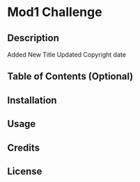 # Mod1 Challenge

## Description

Added New Title
Updated Copyright date

## Table of Contents (Optional)

## Installation

## Usage

## Credits

## License
